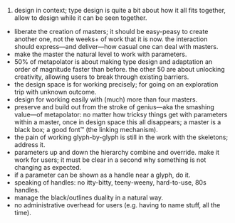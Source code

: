 1. design in context; type design is quite a bit about how it all fits together, allow to design while it can be seen together.
* liberate the creation of masters; it should be easy-peasy to create another one, not the weeks+ of work that it is now. the interaction should express—and deliver—how casual one can deal with masters.
* make the master the natural level to work with parameters.
* 50% of metapolator is about making type design and adaptation an order of magnitude faster than before. the other 50 are about unlocking creativity, allowing users to break through existing barriers.
* the design space is for working precisely; for going on an exploration trip with unknown outcome.
* design for working easily with (much) more than four masters.
* preserve and build out from the stroke of genius—aka the smashing value—of metapolator: no matter how tricksy things get with parameters within a master, once in design space this all disappears; a master is a black box; a good font™ (the linking mechanism).
* the pain of working glyph-by-glyph is still in the work with the skeletons; address it.
* parameters up and down the hierarchy combine and override. make it work for users; it must be clear in a second why something is not changing as expected.
* if a parameter can be shown as a handle near a glyph, do it.
* speaking of handles: no itty-bitty, teeny-weeny, hard-to-use, 80s handles.
* manage the black/outlines duality in a natural way.
* no administrative overhead for users (e.g. having to name stuff, all the time).







